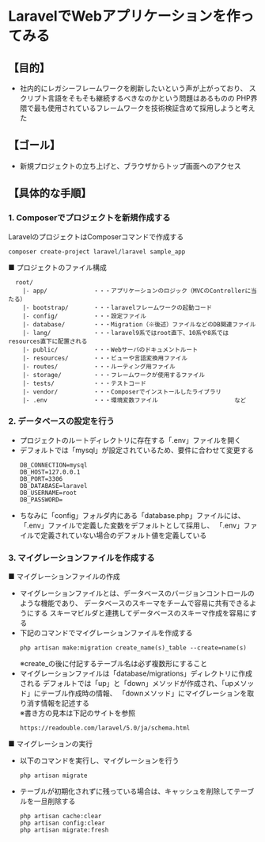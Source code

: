 # LaravelでWebアプリケーションを作ってみる
## 【目的】
  - 社内的にレガシーフレームワークを刷新したいという声が上がっており、
    スクリプト言語をそもそも継続するべきなのかという問題はあるものの
    PHP界隈で最も使用されているフレームワークを技術検証含めて採用しようと考えた
## 【ゴール】
  - 新規プロジェクトの立ち上げと、ブラウザからトップ画面へのアクセス
## 【具体的な手順】
### 1. Composerでプロジェクトを新規作成する
LaravelのプロジェクトはComposerコマンドで作成する
```
composer create-project laravel/laravel sample_app
```
■ プロジェクトのファイル構成
```
  root/  
    |- app/             ・・・アプリケーションのロジック（MVCのControllerに当たる）  
    |- bootstrap/       ・・・laravelフレームワークの起動コード  
    |- config/          ・・・設定ファイル  
    |- database/        ・・・Migration（※後述）ファイルなどのDB関連ファイル  
    |- lang/            ・・・laravel9系ではroot直下、10系や8系ではresources直下に配置される  
    |- public/          ・・・Webサーバのドキュメントルート  
    |- resources/       ・・・ビューや言語変換用ファイル  
    |- routes/          ・・・ルーティング用ファイル   
    |- storage/         ・・・フレームワークが使用するファイル  
    |- tests/           ・・・テストコード  
    |- vendor/          ・・・Composerでインストールしたライブラリ  
    |- .env             ・・・環境変数ファイル　　　　　　　　　　　　　など  
```

### 2. データベースの設定を行う
  - プロジェクトのルートディレクトリに存在する「.env」ファイルを開く
  - デフォルトでは「mysql」が設定されているため、要件に合わせて変更する
    ```
    DB_CONNECTION=mysql
    DB_HOST=127.0.0.1
    DB_PORT=3306
    DB_DATABASE=laravel
    DB_USERNAME=root
    DB_PASSWORD=
    ```
  - ちなみに「config」フォルダ内にある「database.php」ファイルには、
    「.env」ファイルで定義した変数をデフォルトとして採用し、
    「.env」ファイルで定義されていない場合のデフォルト値を定義している

### 3. マイグレーションファイルを作成する
■ マイグレーションファイルの作成
  - マイグレーションファイルとは、データベースのバージョンコントロールのような機能であり、
    データベースのスキーマをチームで容易に共有できるようにする
    スキーマビルダと連携してデータベースのスキーマ作成を容易にする
  - 下記のコマンドでマイグレーションファイルを作成する
    ```
    php artisan make:migration create_name(s)_table --create=name(s)
    ```
    ※create_の後に付記するテーブル名は必ず複数形にすること
  - マイグレーションファイルは「database/migrations」ディレクトリに作成される
    デフォルトでは「up」と「down」メソッドが作成され、「upメソッド」にテーブル作成時の情報、
    「downメソッド」にマイグレーションを取り消す情報を記述する  
    ※書き方の見本は下記のサイトを参照
      ```
      https://readouble.com/laravel/5.0/ja/schema.html
      ```
    
■ マイグレーションの実行
  - 以下のコマンドを実行し、マイグレーションを行う
    ```
    php artisan migrate
    ```
  - テーブルが初期化されずに残っている場合は、キャッシュを削除してテーブルを一旦削除する
    ```
    php artisan cache:clear
    php artisan config:clear
    php artisan migrate:fresh
    ```

  
